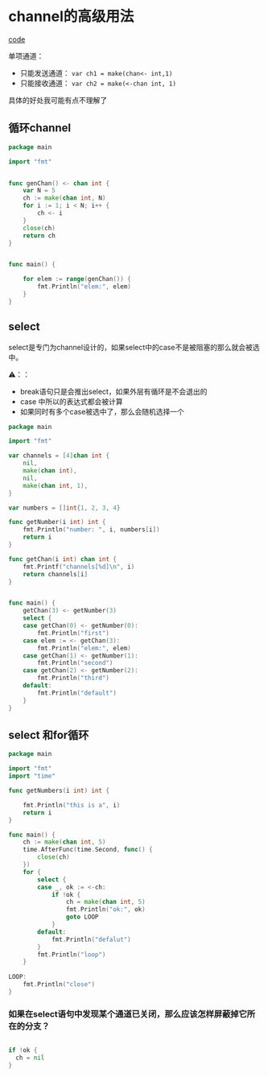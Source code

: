 # channel的高级用法

[code](https://github.com/hyper0x/Golang_Puzzlers/blob/master/src/puzzlers/article11)


单项通道：

- 只能发送通道： `var ch1 = make(chan<- int,1)`
- 只能接收通道： `var ch2 = make(<-chan int, 1)`


具体的好处我可能有点不理解了


## 循环channel

```go
package main

import "fmt"


func genChan() <- chan int {
	var N = 5
	ch := make(chan int, N)
	for i := 1; i < N; i++ {
		ch <- i
	}
	close(ch)
	return ch
}


func main() {

	for elem := range(genChan()) {
		fmt.Println("elem:", elem)
	}
}
```

## select

select是专门为channel设计的，如果select中的case不是被阻塞的那么就会被选中。

⚠️：：
- break语句只是会推出select，如果外层有循环是不会退出的
- case 中所以的表达式都会被计算
- 如果同时有多个case被选中了，那么会随机选择一个



```go
package main

import "fmt"

var channels = [4]chan int {
	nil,
	make(chan int),
	nil,
	make(chan int, 1),
}

var numbers = []int{1, 2, 3, 4}

func getNumber(i int) int {
	fmt.Println("number: ", i, numbers[i])
	return i
}

func getChan(i int) chan int {
	fmt.Printf("channels[%d]\n", i)
	return channels[i]
}


func main() {
	getChan(3) <- getNumber(3)
	select {
	case getChan(0) <- getNumber(0):
		fmt.Println("first")
	case elem := <- getChan(3):
		fmt.Println("elem:", elem)
	case getChan(1) <- getNumber(1):
		fmt.Println("second")
	case getChan(2) <- getNumber(2):
		fmt.Println("third")
	default:
		fmt.Println("default")
	}
}
```

## select 和for循环

```go
package main

import "fmt"
import "time"

func getNumbers(i int) int {

	fmt.Println("this is a", i)
	return i
}

func main() {
	ch := make(chan int, 5)
	time.AfterFunc(time.Second, func() {
		close(ch)
	})
	for {
		select {
		case _, ok := <-ch:
			if !ok {
				ch = make(chan int, 5)
				fmt.Println("ok:", ok)
				goto LOOP
			}
		default:
			fmt.Println("defalut")
		}
		fmt.Println("loop")
	}
	
LOOP:
	fmt.Println("close")
}
```

### 如果在select语句中发现某个通道已关闭，那么应该怎样屏蔽掉它所在的分支？

```go

if !ok {
  ch = nil
}
```





